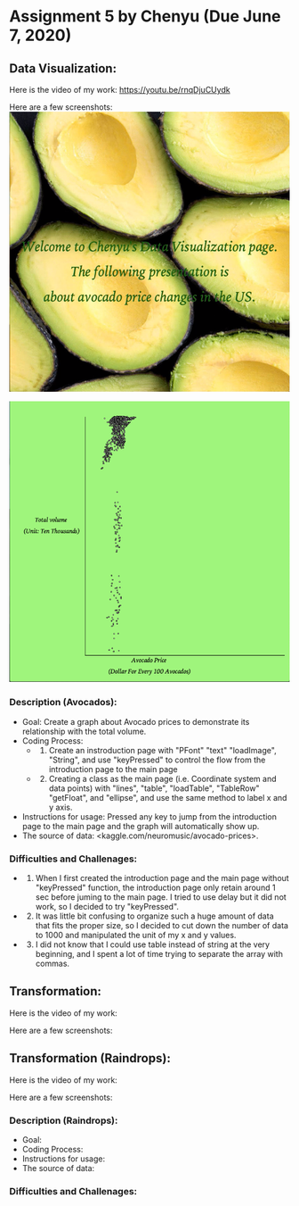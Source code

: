# Assignment 5 by Chenyu (Due June 7, 2020)
## Data Visualization:
Here is the video of my work:
<https://youtu.be/rnqDjuCUydk>

Here are a few screenshots:
![](Introduction.png)

![](Main.png)

### Description (Avocados):
- Goal: Create a graph about Avocado prices to demonstrate its relationship with the total volume. 
- Coding Process:
  - 1) Create an instroduction page with "PFont" "text" "loadImage", "String", and use "keyPressed" to control the flow from the introduction page to the main page
  - 2) Creating a class as the main page (i.e. Coordinate system and data points) with "lines", "table", "loadTable", "TableRow" "getFloat", and "ellipse", and use the same method to label x and y axis. 
- Instructions for usage: Pressed any key to jump from the introduction page to the main page and the graph will automatically show up. 
- The source of data: <kaggle.com/neuromusic/avocado-prices>.

### Difficulties and Challenages:
- 1) When I first created the introduction page and the main page without "keyPressed" function, the introduction page only retain around 1 sec before juming to the main page. I tried to use delay but it did not work, so I decided to try "keyPressed".
- 2) It was little bit confusing to organize such a huge amount of data that fits the proper size, so I decided to cut down the number of data to 1000 and manipulated the unit of my x and y values. 
- 3) I did not know that I could use table instead of string at the very beginning, and I spent a lot of time trying to separate the array with commas. 

## Transformation:
Here is the video of my work:

Here are a few screenshots:

## Transformation (Raindrops):
Here is the video of my work:

Here are a few screenshots:

### Description (Raindrops):
- Goal:
- Coding Process:
- Instructions for usage:
- The source of data: 

### Difficulties and Challenages:
